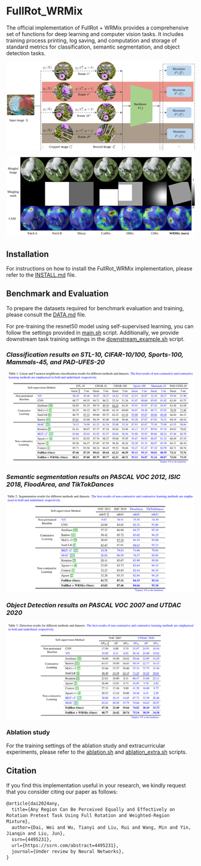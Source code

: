 # FullRot_WRMix
The official implementation of FullRot + WRMix provides a comprehensive set of functions for deep learning and computer vision tasks. It includes training process printing, log saving, and computation and storage of standard metrics for classification, semantic segmentation, and object detection tasks.


![](./readme/framework.svg)

![](./readme/mixcam.svg)

## Installation

For instructions on how to install the FullRot_WRMix implementation, please refer to the [INSTALL.md](readme/INSTALL.md) file.

## Benchmark and Evaluation

To prepare the datasets required for benchmark evaluation and training, please consult the [DATA.md](readme/DATA.md) file. 

For pre-training the resnet50 model using self-supervised learning, you can follow the settings provided in [main.sh](shell/main.sh) script. Additionally, we provide downstream task training settings in the [downstream_example.sh](shell/downstream_example.sh) script.

### *Classification results on STL-10, CIFAR-10/100, Sports-100, Mammals-45, and PAD-UFES-20*  

<p align="left"> <img src=readme/classification.png align="center" width="1080px">

### *Semantic segmentation results on PASCAL VOC 2012, ISIC 2018, FloodArea, and TikTokDances*  

<p align="left"> <img src=readme/segmentation.png align="center" width="720px">

### *Object Detection results on PASCAL VOC 2007 and UTDAC 2020*  

<p align="left"> <img src=readme/detection.png align="center" width="720px">

### Ablation study
For the training settings of the ablation study and extracurricular experiments, please refer to the [ablation.sh](shell/ablation.sh) and [ablation_extra.sh](shell/ablation_extra.sh) scripts.

## Citation

If you find this implementation useful in your research, we kindly request that you consider citing our paper as follows:

    @article{dai2024any,
      title={Any Region Can Be Perceived Equally and Effectively on Rotation Pretext Task Using Full Rotation and Weighted-Region Mixture},
      author={Dai, Wei and Wu, Tianyi and Liu, Rui and Wang, Min and Yin, Jianqin and Liu, Jun},
      ssrn={4495231},
      url={https://ssrn.com/abstract=4495231},
      journal={Under review by Neural Networks},
    }
